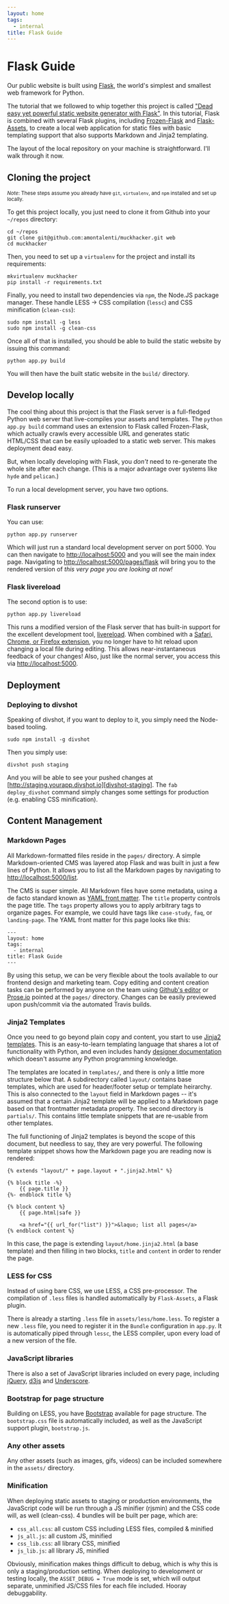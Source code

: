 ```yaml
---
layout: home
tags:
  - internal
title: Flask Guide
---
```


# Flask Guide

Our public website is built using [Flask][flask], the world's simplest and smallest web framework for Python.

The tutorial that we followed to whip together this project is called ["Dead easy yet powerful static website generator with Flask"][dead-easy]. In this tutorial, Flask is combined with several Flask plugins, including [Frozen-Flask][frozen-flask] and [Flask-Assets][flask-assets], to create a local web application for static files with basic templating support that also supports Markdown and Jinja2 templating.

The layout of the local repository on your machine is straightforward. I'll walk through it now.

## Cloning the project

<small>*Note*: These steps assume you already have `git`, `virtualenv`, and `npm` installed and set up locally.</small>

To get this project locally, you just need to clone it from Github into your `~/repos` directory:

    cd ~/repos
    git clone git@github.com:amontalenti/muckhacker.git web
    cd muckhacker

Then, you need to set up a `virtualenv` for the project and install its requirements:

    mkvirtualenv muckhacker
    pip install -r requirements.txt

Finally, you need to install two dependencies via `npm`, the Node.JS package manager. These handle LESS -> CSS compilation (`lessc`) and CSS minification (`clean-css`):

    sudo npm install -g less
    sudo npm install -g clean-css

Once all of that is installed, you should be able to build the static website by issuing this command:

    python app.py build

You will then have the built static website in the `build/` directory.

## Develop locally

The cool thing about this project is that the Flask server is a full-fledged Python web server that live-compiles your assets and templates. The `python app.py build` command uses an extension to Flask called Frozen-Flask, which actually crawls every accessible URL and generates static HTML/CSS that can be easily uploaded to a static web server. This makes deployment dead easy.

But, when locally developing with Flask, you *don't* need to re-generate the whole site after each change. (This is a major advantage over systems like `hyde` and `pelican`.)

To run a local development server, you have two options.

### Flask runserver

You can use:

    python app.py runserver

Which will just run a standard local development server on port 5000. You can then navigate to [http://localhost:5000][local-5000] and you will see the main index page. Navigating to [http://localhost:5000/pages/flask][local-5000-flask] will bring you to the rendered version of *this very page you are looking at now!*

### Flask livereload

The second option is to use:

    python app.py livereload

This runs a modified version of the Flask server that has built-in support for the excellent development tool, [livereload][livereload]. When combined with a [Safari, Chrome, or Firefox extension][livereload-ext], you no longer have to hit reload upon changing a local file during editing. This allows near-instantaneous feedback of your changes! Also, just like the normal server, you access this via [http://localhost:5000][local-5000].

## Deployment

### Deploying to divshot

Speaking of divshot, if you want to deploy to it, you simply need the Node-based tooling.

    sudo npm install -g divshot

Then you simply use:

    divshot push staging

And you will be able to see your pushed changes at [http://staging.yourapp.divshot.io][divshot-staging]. The `fab deploy_divshot` command simply changes some settings for production (e.g. enabling CSS minification).

## Content Management

### Markdown Pages

All Markdown-formatted files reside in the `pages/` directory. A simple Markdown-oriented CMS was layered atop Flask and was built in just a few lines of Python. It allows you to list all the Markdown pages by navigating to [http://localhost:5000/list][local-5000-list].

The CMS is super simple. All Markdown files have some metadata, using a de facto standard known as [YAML front matter][yaml-frontmatter]. The `title` property controls the page title. The `tags` property allows you to apply arbitrary tags to organize pages. For example, we could have tags like `case-study`, `faq`, or `landing-page`. The YAML front matter for this page looks like this:

    ---
    layout: home
    tags:
      - internal
    title: Flask Guide
    ---

By using this setup, we can be very flexible about the tools available to our frontend design and marketing team. Copy editing and content creation tasks can be performed by anyone on the team using [Github's editor][github-editor] or [Prose.io][prose-io] pointed at the `pages/` directory. Changes can be easily previewed upon push/commit via the automated Travis builds.

### Jinja2 Templates
Once you need to go beyond plain copy and content, you start to use [Jinja2 templates][jinja2]. This is an easy-to-learn templating language that shares a lot of functionality with Python, and even includes handy [designer documentation][jinja2-designer] which doesn't assume any Python programming knowledge.

The templates are located in `templates/`, and there is only a little more structure below that. A subdirectory called `layout/` contains base templates, which are used for header/footer setup or template heirarchy. This is also connected to the `layout` field in Markdown pages -- it's assumed that a certain Jinja2 template will be applied to a Markdown page based on that frontmatter metadata property. The second directory is `partials/`. This contains little template snippets that are re-usable from other templates.

The full functioning of Jinja2 templates is beyond the scope of this document, but needless to say, they are very powerful. The following template snippet shows how the Markdown page you are reading now is rendered:

    {% extends "layout/" + page.layout + ".jinja2.html" %}

    {% block title -%}
        {{ page.title }}
    {%- endblock title %}

    {% block content %}
        {{ page.html|safe }}

        <a href="{{ url_for("list") }}">&laquo; list all pages</a>
    {% endblock content %}

In this case, the page is extending `layout/home.jinja2.html` (a base template) and then filling in two blocks, `title` and `content` in order to render the page.

### LESS for CSS

Instead of using bare CSS, we use LESS, a CSS pre-processor. The compilation of `.less` files is handled automatically by `Flask-Assets`, a Flask plugin.

There is already a starting `.less` file in `assets/less/home.less`. To register a new `.less` file, you need to register it in the `Bundle` configuration in `app.py`. It is automatically piped through `lessc`, the LESS compiler, upon every load of a new version of the file.

### JavaScript libraries

There is also a set of JavaScript libraries included on every page, including [jQuery][jquery], [d3js][d3js] and [Underscore][underscore].

### Bootstrap for page structure

Building on LESS, you have [Bootstrap][bootstrap] available for page structure. The `bootstrap.css` file is automatically included, as well as the JavaScript support plugin, `bootstrap.js`.

### Any other assets

Any other assets (such as images, gifs, videos) can be included somewhere in the `assets/` directory.

### Minification

When deploying static assets to staging or production environments, the JavaScript code will be run through a JS minifier (rjsmin) and the CSS code will, as well (clean-css). 4 bundles will be built per page, which are:

* `css_all.css`: all custom CSS including LESS files, compiled & minified
* `js_all.js`: all custom JS, minified
* `css_lib.css`: all library CSS, minified
* `js_lib.js`: all library JS, minified

Obviously, minification makes things difficult to debug, which is why this is only a staging/production setting. When deploying to development or testing locally, the `ASSET_DEBUG = True` mode is set, which will output separate, unminified JS/CSS files for each file included. Hooray debuggability.

[flask]: http://flask.pocoo.org/
[dead-easy]: https://nicolas.perriault.net/code/2012/dead-easy-yet-powerful-static-website-generator-with-flask/
[frozen-flask]: https://pythonhosted.org/Frozen-Flask/
[flask-assets]: http://flask-assets.readthedocs.org/en/latest/
[local-5000]: http://localhost:5000
[local-5000-flask]: http://localhost:5000/pages/flask/
[livereload]: http://livereload.readthedocs.org/en/latest/
[livereload-ext]: http://feedback.livereload.com/knowledgebase/articles/86242
[divshot]: http://divshot.com
[divshot-development]: http://development.yourapp.divshot.io
[divshot-staging]: http://staging.yourapp.divshot.io
[local-5000-list]: http://localhost:5000/list
[yaml-frontmatter]: http://jekyllrb.com/docs/frontmatter/
[github-editor]: https://github.com/amontalenti/muckhacker/tree/master/pages
[prose-io]: http://prose.io/
[jinja2]: http://jinja.pocoo.org/
[jinja2-designer]: http://jinja.pocoo.org/docs/templates/
[bootstrap]: http://getbootstrap.com/
[jquery]: http://jquery.org
[d3js]: http://d3js.org
[underscore]: http://underscorejs.org/
